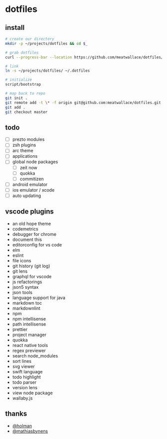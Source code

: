 # dotfiles

## install

```bash
# create our directory
mkdir -p ~/projects/dotfiles && cd $_

# grab dotfiles
curl --progress-bar --location https://github.com/meatwallace/dotfiles/tarball/master | tar -xzv --strip-components 1

# link
ln -s ~/projects/dotfiles/ ~/.dotfiles

# initialize
script/bootstrap

# map back to repo
git init .
git remote add -t \* -f origin git@github.com:meatwallace/dotfiles.git
git add .
git checkout master
```

## todo

- [ ] prezto modules
- [ ] zsh plugins
- [ ] arc theme
- [ ] applications
- [ ] global node packages
  - [ ] zeit now
  - [ ] quokka
  - [ ] commitizen
- [ ] android emulator
- [ ] ios emulator / xcode
- [ ] auto updating

## vscode plugins

- an old hope theme
- codemetrics
- debugger for chrome
- document this
- editorconfig for vs code
- elm
- eslint
- file icons
- git history (git log)
- git lens
- graphql for vscode
- js refactorings
- json5 syntax
- json tools
- language support for java
- markdown toc
- markdownlint
- npm
- npm intellisense
- path intellisense
- prettier
- project manager
- quokka
- react native tools
- regex previewer
- search node_modules
- sort lines
- svg viewer
- swift language
- todo highlight
- todo parser
- version lens
- view node package
- wallaby.js

## thanks

- [@holman](https://github.com/holman/dotfiles)
- [@mathiasbynens](https://github.com/mathiasbynens/dotfiles)
